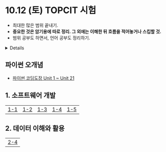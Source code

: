 
# 10.12 (토) TOPCIT 시험
- 최대한 많은 범위 끝내기.
- **중요한 것은 암기용에 따로 정리. 그 외에는 이해한 뒤 흐름을 적어놓거나 스킵할 것.**
- 범위 공부도 하면서, 언어 공부도 정리하기.

<details>

- 9/30 : 1과목 완료 (출력)
- 10/1 : 3과목 1/2
- 10/2 : 2과목 완료 (출력)
- 10/3 : 3과목 완료 (출력)
- 10/4 : 5과목 5
- 10/5 : 4과목 완료 (출력)
- 10/6 : 5과목 완료 (출력)
- 10/7 : 6과목 1/3
- 10/8 : 6과목 2/3
- 10/9 : 6과목 완료 및 기출 전체 수집 (출력)
- 10/10~10/11 : 암기

</details>

## 파이썬 오개념
- [파이썬 코딩도장 Unit 1 ~ Unit 21](https://github.com/r3j0/TIL/blob/main/TOPCIT/20240927_topcit_py.md)

## 1. 소프트웨어 개발
<table>
  <tr>
    <td><a href="https://github.com/r3j0/TIL/blob/main/TOPCIT/20240928_topcit_1_1.md">1-1</a></td>
    <td><a href="https://github.com/r3j0/TIL/blob/main/TOPCIT/20240928_topcit_1_2.md">1-2</a></td>
    <td><a href="https://github.com/r3j0/TIL/blob/main/TOPCIT/20240928_topcit_1_3.md">1-3</a></td>
    <td><a href="https://github.com/r3j0/TIL/blob/main/TOPCIT/20240928_topcit_1_4.md">1-4</a></td>
    <td><a href="https://github.com/r3j0/TIL/blob/main/TOPCIT/20240928_topcit_1_5.md">1-5</a></td>
  </tr>
</table>

## 2. 데이터 이해와 활용
<table>
  <tr>
    <td><a href="https://github.com/r3j0/TIL/blob/main/TOPCIT/20240929_topcit_2_4.md">2-4</a></td>
  </tr>
</table>
